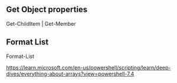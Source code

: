 ## Get Object properties
Get-ChildItem | Get-Member

## Format List
Format-List

https://learn.microsoft.com/en-us/powershell/scripting/learn/deep-dives/everything-about-arrays?view=powershell-7.4